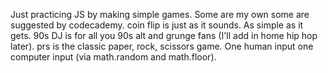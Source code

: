 Just practicing JS by making simple games. Some are my own some are suggested by codecademy. 
coin flip is just as it sounds. As simple as it gets.
90s DJ is for all you 90s alt and grunge fans (I'll add in home hip hop later).
prs is the classic paper, rock, scissors game. One human input one computer input (via math.random and math.floor).